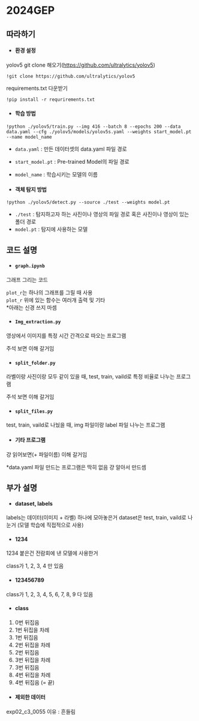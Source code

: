 # 2024GEP

## 따라하기

- #### 환경 설정

yolov5 git clone 해오기(https://github.com/ultralytics/yolov5)
```
!git clone https://github.com/ultralytics/yolov5
```

requirements.txt 다운받기
```
!pip install -r requrirements.txt
```

- #### 학습 방법

```
!python ./yolov5/train.py --img 416 --batch 8 --epochs 200 --data data.yaml --cfg ./yolov5/models/yolov5s.yaml --weights start_model.pt --name model_name
```
- `data.yaml` : 만든 데이터셋의 data.yaml 파일 경로
- `start_model.pt` : Pre-trained Model의 파일 경로
- `model_name` : 학습시키는 모델의 이름

- #### 객체 탐지 방법
```
!python ./yolov5/detect.py --source ./test --weights model.pt
```
- `./test` : 탐지하고자 하는 사진이나 영상의 파일 경로 혹은 사진이나 영상이 있는 폴더 경로
- `model.pt` : 탐지에 사용하는 모델

## 코드 설명

- #### `graph.ipynb`

그래프 그리는 코드   

`plot_r`는 하나의 그래프를 그릴 때 사용  
`plot_r` 위에 있는 함수는 여러개 출력 및 기타  
*아래는 신경 쓰지 마셈

- #### `Img_extraction.py`

영상에서 이미지를 특정 시간 간격으로 따오는 프로그램   

주석 보면 이해 갈거임

- #### `split_folder.py`

라벨이랑 사진이랑 모두 같이 있을 때, test, train, vaild로 특정 비율로 나누는 프로그램   

주석 보면 이해 갈거임

- #### `split_files.py`

test, train, vaild로 나눴을 때, img 파일이랑 label 파일 나누는 프로그램

- #### 기타 프로그램

걍 읽어보면(+ 파일이름) 이해 갈거임   

*data.yaml 파일 만드는 프로그램은 딱히 없음 걍 알아서 만드셈

## 부가 설명

- #### dataset, labels

labels는 데이터(이미지 + 라벨) 하나에 모아놓은거 dataset은 test, train, vaild로 나눈거 (모델 학습에 직접적으로 사용)

- #### 1234

1234 붙은건 전람회에 낸 모델에 사용한거  

class가 1, 2, 3, 4 만 있음   

- #### 123456789

class가 1, 2, 3, 4, 5, 6, 7, 8, 9 다 있음

- #### class

1. 0번 뒤집음
2. 1번 뒤집을 차례
3. 1번 뒤집음
4. 2번 뒤집을 차례
5. 2번 뒤집음
6. 3번 뒤집을 차례
7. 3번 뒤집음
8. 4번 뒤집을 차례
9. 4번 뒤집음 (= 끝)

- #### 제외한 데이터

exp02_c3_0055 이유 : 흔들림
